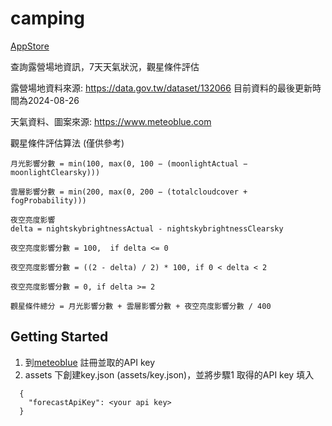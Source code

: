 # camping

[AppStore](<https://www.meteoblue.com](https://apps.apple.com/tw/app/id6738307193)>) 
 
查詢露營場地資訊，7天天氣狀況，觀星條件評估

露營場地資料來源: https://data.gov.tw/dataset/132066 目前資料的最後更新時間為2024-08-26

天氣資料、圖案來源: https://www.meteoblue.com

觀星條件評估算法 (僅供參考)

    月光影響分數 = min(100, max(0, 100 − (moonlightActual − moonlightClearsky)))
  
    雲層影響分數 = min(200, max(0, 200 − (totalcloudcover + fogProbability)))
  
    夜空亮度影響
    delta = nightskybrightnessActual - nightskybrightnessClearsky

    夜空亮度影響分數 = 100,  if delta <= 0
    
    夜空亮度影響分數 = ((2 - delta) / 2) * 100, if 0 < delta < 2
    
    夜空亮度影響分數 = 0, if delta >= 2

    觀星條件總分 = 月光影響分數 + 雲層影響分數 + 夜空亮度影響分數 / 400
  


## Getting Started

1. 到[meteoblue](<https://www.meteoblue.com>) 註冊並取的API key
2. assets 下創建key.json (assets/key.json)，並將步驟1 取得的API key 填入
```
  {
    "forecastApiKey": <your api key>
  }
```

